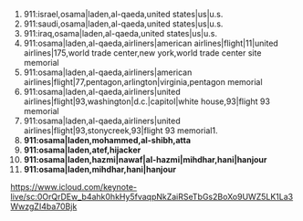 1. 911:israel,osama|laden,al-qaeda,united states|us|u.s.
1. 911:saudi,osama|laden,al-qaeda,united states|us|u.s.
1. 911:iraq,osama|laden,al-qaeda,united states|us|u.s.
1. 911:osama|laden,al-qaeda,airliners|american airlines|flight|11|united airlines|175,world trade center,new york,world trade center site memorial
1. 911:osama|laden,al-qaeda,airliners|american airlines|flight|77,pentagon,arlington|virginia,pentagon memorial
1. 911:osama|laden,al-qaeda,airliners|united airlines|flight|93,washington|d.c.|capitol|white house,93|flight 93 memorial
1. 911:osama|laden,al-qaeda,airliners|united airlines|flight|93,stonycreek,93|flight 93 memorial1. 
1. **911:osama|laden,mohammed,al-shibh,atta**
1. **911:osama|laden,atef,hijacker**
1. **911:osama|laden,hazmi|nawaf|al-hazmi|mihdhar,hani|hanjour**
1. **911:osama|laden,mihdhar,hani|hanjour**

https://www.icloud.com/keynote-live/sc:0OrQrDEw_b4ahk0hkHy5fvaqpNkZaiRSeTbGs2BoXo9UWZ5LK1La3WwzgZI4ba70Bjk
